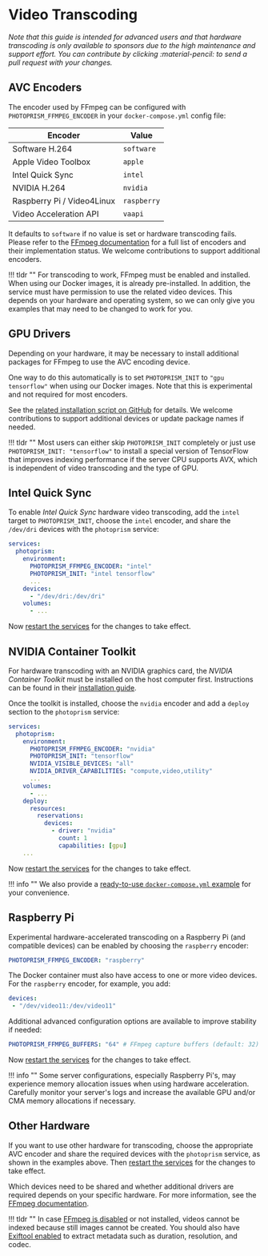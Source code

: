 # Video Transcoding

*Note that this guide is intended for advanced users and that hardware transcoding is only available to sponsors due to the high maintenance and support effort. You can contribute by clicking :material-pencil: to send a pull request with your changes.*

## AVC Encoders

The encoder used by FFmpeg can be configured with `PHOTOPRISM_FFMPEG_ENCODER` in your `docker-compose.yml` config file:

| Encoder                    | Value       |
|----------------------------|-------------|
| Software H.264             | `software`  | 
| Apple Video Toolbox        | `apple`     | 
| Intel Quick Sync           | `intel`     | 
| NVIDIA H.264               | `nvidia`    | 
| Raspberry Pi / Video4Linux | `raspberry` | 
| Video Acceleration API     | `vaapi`     | 

It defaults to `software` if no value is set or hardware transcoding fails. Please refer to the [FFmpeg documentation](https://trac.ffmpeg.org/wiki/HWAccelIntro) for a full list of encoders and their implementation status. We welcome contributions to support additional encoders.

!!! tldr ""
    For transcoding to work, FFmpeg must be enabled and installed. When using our Docker images, it is already pre-installed. In addition, the service must have permission to use the related video devices. This depends on your hardware and operating system, so we can only give you examples that may need to be changed to work for you.

## GPU Drivers

Depending on your hardware, it may be necessary to install additional packages for FFmpeg to use the AVC encoding device. 

One way to do this automatically is to set `PHOTOPRISM_INIT` to `"gpu tensorflow"` when using our Docker images. Note that this is experimental and not required for most encoders.

See the [related installation script on GitHub](https://github.com/photoprism/photoprism/blob/develop/scripts/dist/install-gpu.sh) for details. We welcome contributions to support additional devices or update package names if needed.

!!! tldr ""
    Most users can either skip `PHOTOPRISM_INIT` completely or just use `PHOTOPRISM_INIT: "tensorflow"` to install a special version of TensorFlow that improves indexing performance if the server CPU supports AVX, which is independent of video transcoding and the type of GPU.

## Intel Quick Sync

To enable *Intel Quick Sync* hardware video transcoding, add the `intel` target to `PHOTOPRISM_INIT`, choose the `intel` encoder, and share the `/dev/dri` devices with the `photoprism` service:

```yaml
services:
  photoprism:
    environment:
      PHOTOPRISM_FFMPEG_ENCODER: "intel"
      PHOTOPRISM_INIT: "intel tensorflow"
      ...
    devices:
      - "/dev/dri:/dev/dri"
    volumes:
      - ...
```

Now [restart the services](../docker-compose.md#step-2-start-the-server) for the changes to take effect.

## NVIDIA Container Toolkit

For hardware transcoding with an NVIDIA graphics card, the *NVIDIA Container Toolkit* must be installed on the host computer first. Instructions can be found in their [installation guide](https://docs.nvidia.com/datacenter/cloud-native/container-toolkit/install-guide.html).

Once the toolkit is installed, choose the `nvidia` encoder and add a `deploy` section to the `photoprism` service:

```yaml
services:
  photoprism:    
    environment:
      PHOTOPRISM_FFMPEG_ENCODER: "nvidia"
      PHOTOPRISM_INIT: "tensorflow"
      NVIDIA_VISIBLE_DEVICES: "all"
      NVIDIA_DRIVER_CAPABILITIES: "compute,video,utility"
      ...
    volumes:
      - ...
    deploy:
      resources:
        reservations:
          devices:
            - driver: "nvidia"
              count: 1
              capabilities: [gpu]
    ...
```

Now [restart the services](../docker-compose.md#step-2-start-the-server) for the changes to take effect.

!!! info ""
    We also provide a [ready-to-use `docker-compose.yml` example](https://dl.photoprism.app/docker/nvidia/docker-compose.yml) for your convenience.

## Raspberry Pi

Experimental hardware-accelerated transcoding on a Raspberry Pi (and compatible devices) can be enabled by choosing the `raspberry` encoder:

```yaml
PHOTOPRISM_FFMPEG_ENCODER: "raspberry"
```

The Docker container must also have access to one or more video devices.  For the `raspberry` encoder, for example, you add:

```yaml
devices:
 - "/dev/video11:/dev/video11"
```

Additional advanced configuration options are available to improve stability if needed:

```yaml
PHOTOPRISM_FFMPEG_BUFFERS: "64" # FFmpeg capture buffers (default: 32)
```

Now [restart the services](../docker-compose.md#step-2-start-the-server) for the changes to take effect.

!!! info ""
    Some server configurations, especially Raspberry Pi's, may experience memory allocation issues when using hardware acceleration. Carefully monitor your server's logs and increase the available GPU and/or CMA memory allocations if necessary.

## Other Hardware

If you want to use other hardware for transcoding, choose the appropriate AVC encoder and share the required devices with the `photoprism` service, as shown in the examples above. Then [restart the services](../docker-compose.md#step-2-start-the-server) for the changes to take effect.

Which devices need to be shared and whether additional drivers are required depends on your specific hardware. For more information, see the [FFmpeg documentation](https://ffmpeg.org/ffmpeg-devices.html).

!!! tldr ""
    In case [FFmpeg is disabled](../config-options.md#feature-flags) or not installed, videos cannot be indexed because still images cannot be created.
    You should also have [Exiftool enabled](../config-options.md#feature-flags) to extract metadata such as duration, resolution, and codec.
